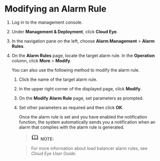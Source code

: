 # Modifying an Alarm Rule<a name="EN-US_TOPIC_0124328099"></a>

1.  Log in to the management console.

1.  Under  **Management & Deployment**, click  **Cloud Eye**.
2.  In the navigation pane on the left, choose  **Alarm Management**  \>  **Alarm Rules**.
3.  On the  **Alarm Rules**  page, locate the target alarm rule. In the  **Operation**  column, click  **More**  \>  **Modify**.

    You can also use the following method to modify the alarm rule.

    1.  Click the name of the target alarm rule.
    2.  In the upper right corner of the displayed page, click  **Modify**.
    3.  On the  **Modify Alarm Rule**  page, set parameters as prompted.
    4.  Set other parameters as required and then click  **OK**.

        Once the alarm rule is set and you have enabled the notification function, the system automatically sends you a notification when an alarm that complies with the alarm rule is generated.

        > ![](public_sys-resources/icon-note.gif) **NOTE:** 

        > For more information about load balancer alarm rules, see  _Cloud Eye User Guide_.



